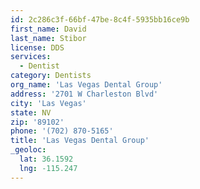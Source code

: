 ```yaml
---
id: 2c286c3f-66bf-47be-8c4f-5935bb16ce9b
first_name: David
last_name: Stibor
license: DDS
services:
  - Dentist
category: Dentists
org_name: 'Las Vegas Dental Group'
address: '2701 W Charleston Blvd'
city: 'Las Vegas'
state: NV
zip: '89102'
phone: '(702) 870-5165'
title: 'Las Vegas Dental Group'
_geoloc:
  lat: 36.1592
  lng: -115.247
---
```

